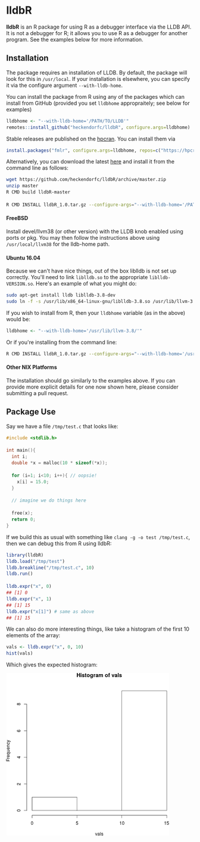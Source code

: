 # lldbR

**lldbR** is an R package for using R as a debugger interface via the LLDB API.  It is not a debugger for R; it allows you to use R as a debugger for another program.  See the examples below for more information.





## Installation

The package requires an installation of LLDB.  By default, the package will look for this in `/usr/local`. If your installation is elsewhere, you can specify it via the configure argument `--with-lldb-home`.  

You can install the package from R using any of the packages which can install from GitHub (provided you set `lldbhome` appropraitely; see below for examples)

```r
lldbhome <- "--with-lldb-home='/PATH/TO/LLDB'"
remotes::install_github("heckendorfc/lldbR", configure.args=lldbhome)
```

Stable releases are published on the [hpcran](https://hpcran.org). You can install them via

```r
install.packages("fmlr", configure.args=lldbhome, repos=c("https://hpcran.org", "https://cran.rstudio.com"))
```

Alternatively, you can download the latest [here](https://github.com/heckendorfc/lldbR/archive/master.zip) and install it from the command line as follows:

```bash
wget https://github.com/heckendorfc/lldbR/archive/master.zip
unzip master
R CMD build lldbR-master

R CMD INSTALL lldbR_1.0.tar.gz --configure-args="--with-lldb-home='/PATH/TO/LLDB'"
```


#### FreeBSD
Install devel/llvm38 (or other version) with the LLDB knob enabled using ports or pkg. You may then follow the instructions above using `/usr/local/llvm38` for the lldb-home path.


#### Ubuntu 16.04
Because we can't have nice things, out of the box liblldb is not set up correctly. You'll need to link `liblldb.so` to the appropriate `liblldb-VERSION.so`.  Here's an example of what you might do:

```bash
sudo apt-get install lldb liblldb-3.8-dev
sudo ln -f -s /usr/lib/x86_64-linux-gnu/liblldb-3.8.so /usr/lib/llvm-3.8/lib/liblldb.so
```

If you wish to install from R, then your `lldbhome` variable (as in the above) would be:

```r
lldbhome <- "--with-lldb-home='/usr/lib/llvm-3.8/'"
```

Or if you're installing from the command line:

```bash
R CMD INSTALL lldbR_1.0.tar.gz --configure-args="--with-lldb-home='/usr/lib/llvm-3.8/'"
```


#### Other NIX Platforms
The installation should go similarly to the examples above.  If you can provide more explicit details for one now shown here, please consider submitting a pull request.





## Package Use

Say we have a file `/tmp/test.c` that looks like:

```c
#include <stdlib.h>

int main(){
  int i;
  double *x = malloc(10 * sizeof(*x));
  
  for (i=1; i<10; i++){ // oopsie!
    x[i] = 15.0;
  }
  
  // imagine we do things here
  
  free(x);
  return 0;
}
```

If we build this as usual with something like `clang -g -o test /tmp/test.c`, then we can debug this from R using lldbR:

```r
library(lldbR)
lldb.load("/tmp/test")
lldb.breakline("/tmp/test.c", 10)
lldb.run()

lldb.expr("x", 0)
## [1] 0
lldb.expr("x", 1)
## [1] 15
lldb.expr("x[1]") # same as above
## [1] 15
```

We can also do more interesting things, like take a histogram of the first 10 elements of the array:

```r
vals <- lldb.expr("x", 0, 10)
hist(vals)
```

Which gives the expected histogram:

![Generated histogram](./hist.png)
